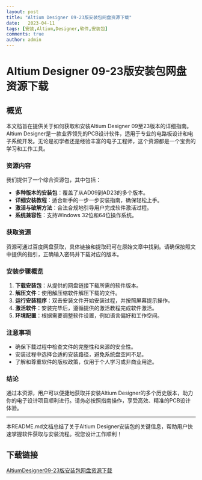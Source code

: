 ```yaml
---
layout: post
title: "Altium Designer 09-23版安装包网盘资源下载"
date:   2023-04-11
tags: [安装,Altium,Designer,软件,安装包]
comments: true
author: admin
---
```

# Altium Designer 09-23版安装包网盘资源下载

## 概览

本文档旨在提供关于如何获取和安装Altium Designer 09至23版本的详细指南。Altium Designer是一款业界领先的PCB设计软件，适用于专业的电路板设计和电子系统开发。无论是初学者还是经验丰富的电子工程师，这个资源都是一个宝贵的学习和工作工具。

### 资源内容

我们提供了一个综合资源包，其中包括：

- **多种版本的安装包**：覆盖了从AD09到AD23的多个版本。
- **详细安装教程**：适合新手的一步一步安装指南，确保轻松上手。
- **激活与破解方法**：合法合规地引导用户完成软件激活过程。
- **系统兼容性**：支持Windows 32位和64位操作系统。

### 获取资源

资源可通过百度网盘获取，具体链接和提取码可在原始文章中找到。请确保按照文中提供的指引，正确输入密码并下载对应的版本。

### 安装步骤概览

1. **下载安装包**：从提供的网盘链接下载所需的软件版本。
2. **解压文件**：使用解压缩软件解压下载的文件。
3. **运行安装程序**：双击安装文件开始安装过程，并按照屏幕提示操作。
4. **激活软件**：安装完毕后，遵循提供的激活教程完成软件激活。
5. **环境配置**：根据需要调整软件设置，例如语言偏好和工作空间。

### 注意事项

- 确保下载过程中检查文件的完整性和来源的安全性。
- 安装过程中选择合适的安装路径，避免系统盘空间不足。
- 了解和尊重软件的版权政策，仅用于个人学习或非商业用途。

### 结论

通过本资源，用户可以便捷地获取并安装Altium Designer的多个历史版本，助力你的电子设计项目顺利进行。请务必按照指南操作，享受高效、精准的PCB设计体验。

---

本README.md文档总结了关于Altium Designer安装包的关键信息，帮助用户快速掌握软件获取与安装流程。祝您设计工作顺利！

## 下载链接

[AltiumDesigner09-23版安装包网盘资源下载](https://pan.quark.cn/s/3418486a4b47)